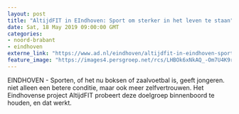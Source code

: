 ```yaml
---
layout: post
title: "AltijdFIT in EIndhoven: Sport om sterker in het leven te staan"
date: Sat, 18 May 2019 09:00:00 GMT
categories: 
- noord-brabant 
- eindhoven 
externe_link: "https://www.ad.nl/eindhoven/altijdfit-in-eindhoven-sport-om-sterker-in-het-leven-te-staan~a46d83ae/"
feature_image: "https://images4.persgroep.net/rcs/LHBOk6xNkAQ_-Om7U4K9rxZ-Nls/diocontent/148368971/_fitwidth/400/?appId=21791a8992982cd8da851550a453bd7f&quality=0.7"
---
```


EINDHOVEN - Sporten, of het nu boksen of zaalvoetbal is, geeft jongeren. niet alleen een betere conditie, maar ook meer zelfvertrouwen. Het Eindhovense project AltijdFIT probeert deze doelgroep binnenboord te houden, en dat werkt.
